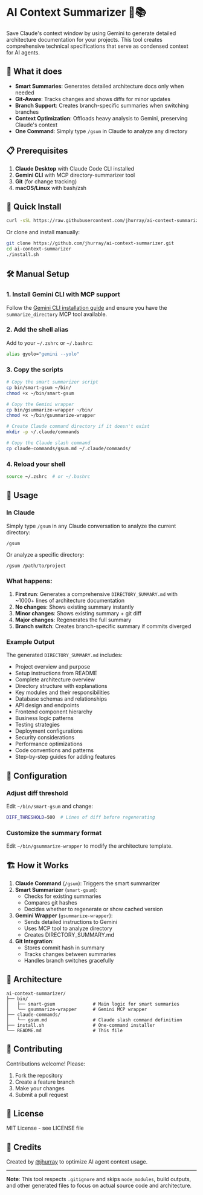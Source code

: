 # AI Context Summarizer 🤖📚

Save Claude's context window by using Gemini to generate detailed architecture documentation for your projects. This tool creates comprehensive technical specifications that serve as condensed context for AI agents.

## 🎯 What it does

- **Smart Summaries**: Generates detailed architecture docs only when needed
- **Git-Aware**: Tracks changes and shows diffs for minor updates
- **Branch Support**: Creates branch-specific summaries when switching branches
- **Context Optimization**: Offloads heavy analysis to Gemini, preserving Claude's context
- **One Command**: Simply type `/gsum` in Claude to analyze any directory

## 📋 Prerequisites

1. **Claude Desktop** with Claude Code CLI installed
2. **Gemini CLI** with MCP directory-summarizer tool
3. **Git** (for change tracking)
4. **macOS/Linux** with bash/zsh

## 🚀 Quick Install

```bash
curl -sSL https://raw.githubusercontent.com/jhurray/ai-context-summarizer/main/install.sh | bash
```

Or clone and install manually:

```bash
git clone https://github.com/jhurray/ai-context-summarizer.git
cd ai-context-summarizer
./install.sh
```

## 🛠️ Manual Setup

### 1. Install Gemini CLI with MCP support

Follow the [Gemini CLI installation guide](https://github.com/google/gemini-cli) and ensure you have the `summarize_directory` MCP tool available.

### 2. Add the shell alias

Add to your `~/.zshrc` or `~/.bashrc`:

```bash
alias gyolo="gemini --yolo"
```

### 3. Copy the scripts

```bash
# Copy the smart summarizer script
cp bin/smart-gsum ~/bin/
chmod +x ~/bin/smart-gsum

# Copy the Gemini wrapper
cp bin/gsummarize-wrapper ~/bin/
chmod +x ~/bin/gsummarize-wrapper

# Create Claude command directory if it doesn't exist
mkdir -p ~/.claude/commands

# Copy the Claude slash command
cp claude-commands/gsum.md ~/.claude/commands/
```

### 4. Reload your shell

```bash
source ~/.zshrc  # or ~/.bashrc
```

## 📖 Usage

### In Claude

Simply type `/gsum` in any Claude conversation to analyze the current directory:

```
/gsum
```

Or analyze a specific directory:

```
/gsum /path/to/project
```

### What happens:

1. **First run**: Generates a comprehensive `DIRECTORY_SUMMARY.md` with ~1000+ lines of architecture documentation
2. **No changes**: Shows existing summary instantly
3. **Minor changes**: Shows existing summary + git diff
4. **Major changes**: Regenerates the full summary
5. **Branch switch**: Creates branch-specific summary if commits diverged

### Example Output

The generated `DIRECTORY_SUMMARY.md` includes:

- Project overview and purpose
- Setup instructions from README
- Complete architecture overview
- Directory structure with explanations
- Key modules and their responsibilities
- Database schemas and relationships
- API design and endpoints
- Frontend component hierarchy
- Business logic patterns
- Testing strategies
- Deployment configurations
- Security considerations
- Performance optimizations
- Code conventions and patterns
- Step-by-step guides for adding features

## 🔧 Configuration

### Adjust diff threshold

Edit `~/bin/smart-gsum` and change:

```bash
DIFF_THRESHOLD=500  # Lines of diff before regenerating
```

### Customize the summary format

Edit `~/bin/gsummarize-wrapper` to modify the architecture template.

## 🏗️ How it Works

1. **Claude Command** (`/gsum`): Triggers the smart summarizer
2. **Smart Summarizer** (`smart-gsum`): 
   - Checks for existing summaries
   - Compares git hashes
   - Decides whether to regenerate or show cached version
3. **Gemini Wrapper** (`gsummarize-wrapper`):
   - Sends detailed instructions to Gemini
   - Uses MCP tool to analyze directory
   - Creates DIRECTORY_SUMMARY.md
4. **Git Integration**:
   - Stores commit hash in summary
   - Tracks changes between summaries
   - Handles branch switches gracefully

## 🎨 Architecture

```
ai-context-summarizer/
├── bin/
│   ├── smart-gsum              # Main logic for smart summaries
│   └── gsummarize-wrapper      # Gemini MCP wrapper
├── claude-commands/
│   └── gsum.md                 # Claude slash command definition
├── install.sh                  # One-command installer
└── README.md                   # This file
```

## 🤝 Contributing

Contributions welcome! Please:

1. Fork the repository
2. Create a feature branch
3. Make your changes
4. Submit a pull request

## 📄 License

MIT License - see LICENSE file

## 🙏 Credits

Created by [@jhurray](https://github.com/jhurray) to optimize AI agent context usage.

---

**Note**: This tool respects `.gitignore` and skips `node_modules`, build outputs, and other generated files to focus on actual source code and architecture.